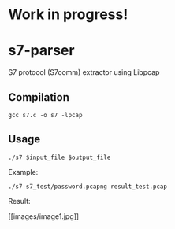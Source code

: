 # Work in progress! 

# s7-parser
S7 protocol (S7comm) extractor using Libpcap

## Compilation

```
gcc s7.c -o s7 -lpcap
```

## Usage

```
./s7 $input_file $output_file
```

Example:
```
./s7 s7_test/password.pcapng result_test.pcap
```

Result:

[[images/image1.jpg]]
